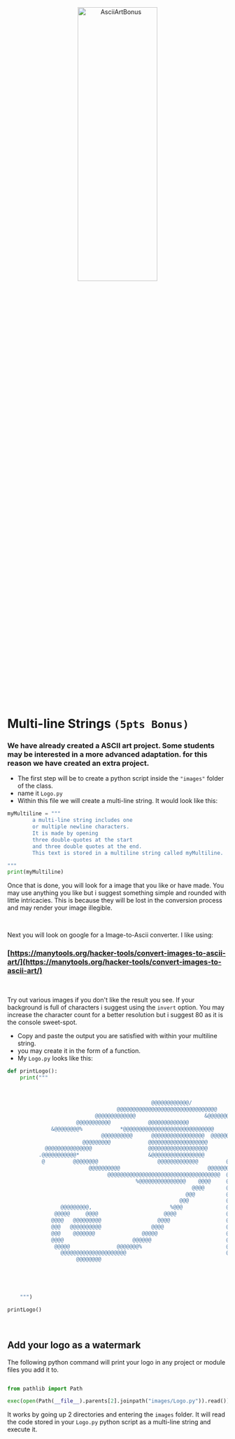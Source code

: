 <div style="text-align:center">
        <img    src="https://i.pinimg.com/originals/e2/4b/ab/e24bab377ac2c384445ecc31919574d5.jpg"
                title="AsciiArtBonus" 
                width="60%" 
                height="40%" />
</div>
<br>

# Multi-line Strings `(5pts Bonus)`
### We have already created a ASCII art project. Some students may be interested in a more advanced adaptation. for this reason we have created an extra project. 
* The first step will be to create a python script inside the `"images"` folder of the class.
* name it `Logo.py`
* Within this file we will create a multi-line string. It would look like this:

```python
myMultiline = """
        a multi-line string includes one
        or multiple newline characters.
        It is made by opening 
        three double-quotes at the start
        and three double quotes at the end.
        This text is stored in a multiline string called myMultiline.

"""
print(myMultiline)

```
Once that is done, you will look for a image that you like or have made. You may use anything you like but i suggest something simple and rounded with little intricacies. This is because they will be lost in the conversion process and may render your image illegible.

<br>

Next you will look on google for a Image-to-Ascii converter. I like using:

### [https://manytools.org/hacker-tools/convert-images-to-ascii-art/](https://manytools.org/hacker-tools/convert-images-to-ascii-art/)

 <br>

Try out various images if you don't like the result you see.
If your background is full of characters i suggest using the `invert` option.
You may increase the character count for a better resolution but i suggest 80 as it is the console sweet-spot.
* Copy and paste the output you are satisfied with within your multiline string.
* you may create it in the form of a function.
* My `Logo.py` looks like this:

```python
def printLogo():
    print("""


                                                                                                    
                                              @@@@@@@@@@@@/                                         
                                   @@@@@@@@@@@@@@@@@@@@@@@@@@@@@@@@                                 
                            @@@@@@@@@@@@@                      &@@@@@@@@@                           
                      @@@@@@@@@@@            @@@@@@@@@@@@@             @@@@@@@@@                    
              &@@@@@@@@%            *@@@@@@@@@@@@@@@@@@@@@@@@@@@@@             @@@@@@@@@@(          
                              @@@@@@@@@@      @@@@@@@@@@@@@@@@@  @@@@@@@                            
                        @@@@@@@@@            @@@@@@@@@@@@@@@@@@@       *@@@@@@@@                    
            @@@@@@@@@@@@@@@                  @@@@@@@@@@@@@@@@@@@              .@@@@@@@@@            
          .@@@@@@@@@@@*                      &@@@@@@@@@@@@@@@@@            @@@@@@                   
           @         @@@@@@@@                   @@@@@@@@@@@@@         @@@@@@                        
                          @@@@@@@@@@                            @@@@@@@@@                           
                                @@@@@@@@@@@@@@@@@@@@@@@@@@@@@@@@@@@@  @@                            
                                         %@@@@@@@@@@@@@@@    @@@@     @@                            
                                                           @@@@       @@@                           
                                                         @@@          @@@@@@      @@                
                                                       @@@            @@@@@@@@@@@@                  
                 @@@@@@@@@,                         %@@@              @@@@@@@@@@                    
               @@@@@     @@@@                     @@@@                @@@@@@@@.                     
              @@@@   @@@@@@@@@                  @@@@                  @@@@@@@                       
              @@@   @@@@@@@@@@                @@@@                    @@@@@%                        
              @@@    @@@@@@@               @@@@@                      @@@@                          
              @@@@                      @@@@@@                        @@@                           
               @@@@@               @@@@@@@%                           @@                            
                 @@@@@@@@@@@@@@@@@@@@@                                @                             
                      @@@@@@@@                                                                      
                                                                                        




    """)

printLogo()
```

<br>

## Add your logo as a watermark

The following python command will print your logo in any project or module files you add it to.

```python

from pathlib import Path

exec(open(Path(__file__).parents[2].joinpath("images/Logo.py")).read())

```

It works by going up 2 directories and entering the `images` folder. It will read the code stored in your `Logo.py` python script as a multi-line string and execute it.
